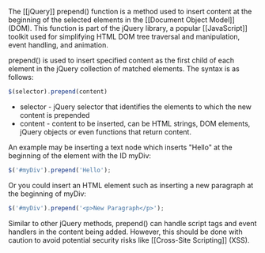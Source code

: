 The [[jQuery]] prepend() function is a method used to insert content at the beginning of the selected elements in the [[Document Object Model]] (DOM). This function is part of the jQuery library, a popular [[JavaScript]] toolkit used for simplifying HTML DOM tree traversal and manipulation, event handling, and animation.

prepend() is used to insert specified content as the first child of each element in the jQuery collection of matched elements. The syntax is as follows:

```javascript
$(selector).prepend(content)
```

- selector - jQuery selector that identifies the elements to which the new content is prepended
- content - content to be inserted, can be HTML strings, DOM elements, jQuery objects or even functions that return content.

An example may be inserting a text node which inserts "Hello" at the beginning of the element with the ID myDiv:

```javascript
$('#myDiv').prepend('Hello');
```

Or you could insert an HTML element such as inserting a new paragraph at the beginning of myDiv:

```javascript
$('#myDiv').prepend('<p>New Paragraph</p>');
```

Similar to other jQuery methods, prepend() can handle script tags and event handlers in the content being added. However, this should be done with caution to avoid potential security risks like [[Cross-Site Scripting]] (XSS).
